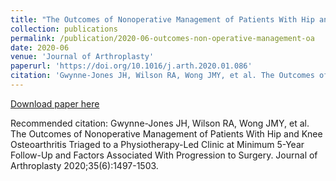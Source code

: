 ```yaml
---
title: "The Outcomes of Nonoperative Management of Patients With Hip and Knee Osteoarthritis Triaged to a Physiotherapy-Led Clinic at Minimum 5-Year Follow-Up and Factors Associated With Progression to Surgery"
collection: publications
permalink: /publication/2020-06-outcomes-non-operative-management-oa
date: 2020-06
venue: 'Journal of Arthroplasty'
paperurl: 'https://doi.org/10.1016/j.arth.2020.01.086'
citation: 'Gwynne-Jones JH, Wilson RA, Wong JMY, et al. The Outcomes of Nonoperative Management of Patients With Hip and Knee Osteoarthritis Triaged to a Physiotherapy-Led Clinic at Minimum 5-Year Follow-Up and Factors Associated With Progression to Surgery. Journal of Arthroplasty 2020;35(6):1497-1503.'
---
```


<a href='https://doi.org/10.1016/j.arth.2020.01.086'>Download paper here</a>

Recommended citation: Gwynne-Jones JH, Wilson RA, Wong JMY, et al. The Outcomes of Nonoperative Management of Patients With Hip and Knee Osteoarthritis Triaged to a Physiotherapy-Led Clinic at Minimum 5-Year Follow-Up and Factors Associated With Progression to Surgery. Journal of Arthroplasty 2020;35(6):1497-1503.
